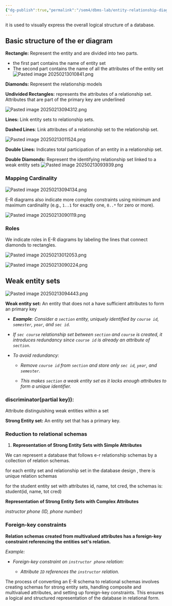 ```yaml
---
{"dg-publish":true,"permalink":"/sem4/dbms-lab/entity-relationship-diagram/","created":"2025-02-13T01:05:23.215+05:30","updated":"2025-02-13T10:52:49.822+05:30"}
---
```


it is used to visually express the overall logical structure of a database.

## Basic structure of the er diagram

**Rectangle:** Represent the entity and are divided into two parts.
- the first part contains the name of entity set
- The second part contains the name of all the attributes of the entity set
![Pasted image 20250213010841.png](/img/user/Attachments/Pasted%20image%2020250213010841.png)

**Diamonds:** Represent the relationship models

**Undivided Rectangles:** represents the attributes of a relationship set. Attributes that are part of the primary key are underlined

![Pasted image 20250213094312.png](/img/user/Attachments/Pasted%20image%2020250213094312.png)


**Lines:** Link entity sets to relationship sets.

**Dashed Lines**: Link attributes of a relationship set to the relationship set.

![Pasted image 20250213011524.png](/img/user/Attachments/Pasted%20image%2020250213011524.png)

**Double Lines:** Indicates total participation of an entity in a relationship set. 

**Double Diamonds:**  Represent the identifying relationship set linked to a weak entity sets
![Pasted image 20250213093939.png](/img/user/Attachments/Pasted%20image%2020250213093939.png)


### Mapping Cardinality

![Pasted image 20250213094134.png](/img/user/Attachments/Pasted%20image%2020250213094134.png)

E-R diagrams also indicate more complex constraints using minimum and maximum cardinality (e.g., `1..1` for exactly one, `0..*` for zero or more).

![Pasted image 20250213090119.png](/img/user/Attachments/Pasted%20image%2020250213090119.png)

### Roles 
We indicate roles in E-R diagrams by labeling the lines that connect diamonds to rectangles.

![Pasted image 20250213012053.png](/img/user/Attachments/Pasted%20image%2020250213012053.png)

![Pasted image 20250213090224.png](/img/user/Attachments/Pasted%20image%2020250213090224.png)
## Weak entity sets

![Pasted image 20250213094443.png](/img/user/Attachments/Pasted%20image%2020250213094443.png)


**Weak entity set:** An entity that does not a have sufficient attributes to form an primary key


- ***Example**: Consider a `section` entity, uniquely identified by `course id`, `semester`, `year`, and `sec id`.*
    
- *If `sec course` relationship set between `section` and `course` is created, it introduces redundancy since `course id` is already an attribute of `section`.*
    
- *To avoid redundancy:*
    
    - *Remove `course id` from `section` and store only `sec id`, `year`, and `semester`.*
        
    - *This makes `section` a weak entity set as it lacks enough attributes to form a unique identifier.*

### discriminator(partial key)): 
Attribute distinguishing weak entities within a set



**Strong Entity set:** An entity set that has a primary key.


### Reduction to relational schemas

1. **Representation of Strong Entity Sets with Simple Attributes**

We can represent a database that follows e-r relationship schemas by a collection of relation schemas.

for each entity set and relationship set in the database design , there is unique relation schemas

for the student entity set with attributes id, name, tot cred, the schemas is:
student(id, name, tot cred)

**Representation of Strong Entity Sets with Complex Attributes**

*instructor phone (ID, phone number)*


### Foreign-key constraints

**Relation schemas created from multivalued attributes has a foreign-key constraint referencing the entities set's relation.**

*Example:*

- *Foreign-key constraint on `instructor phone` relation:*
    
    - *Attribute `ID` references the `instructor` relation.*

The process of converting an E-R schema to relational schemas involves creating schemas for strong entity sets, handling composite and multivalued attributes, and setting up foreign-key constraints. This ensures a logical and structured representation of the database in relational form.


